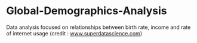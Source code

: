 # Global-Demographics-Analysis
Data analysis focused on relationships between birth rate, income and rate of internet usage (credit : www.superdatascience.com)
